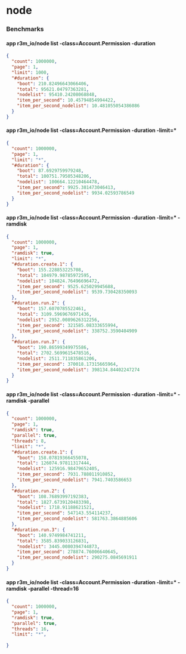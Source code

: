 # node

### Benchmarks

#### app r3m_io/node list -class=Account.Permission -duration

```json
{
  "count": 1000000,
  "page": 1,
  "limit": 1000,
  "#duration": {
    "boot": 210.82496643066406,
    "total": 95621.04797363281,
    "nodelist": 95410.24208068848,
    "item_per_second": 10.45794854994422,
    "item_per_second_nodelist": 10.481055054386086
  }
}

```



#### app r3m_io/node list -class=Account.Permission -duration -limit=*
```json
{
  "count": 1000000,
  "page": 1,
  "limit": "*",
  "#duration": {
    "boot": 87.6929759979248,
    "total": 100751.79505348206,
    "nodelist": 100664.12210464478,
    "item_per_second": 9925.381473046413,
    "item_per_second_nodelist": 9934.02593786549
  }  
}
```

#### app r3m_io/node list -class=Account.Permission -duration -limit=* -ramdisk
```json
{
  "count": 1000000,
  "page": 1,
  "ramdisk": true,
  "limit": "*",
  "#duration.create.1": {
    "boot": 155.228853225708,
    "total": 104979.98785972595,
    "nodelist": 104824.76496696472,
    "item_per_second": 9525.625029945688,
    "item_per_second_nodelist": 9539.730428350093
  },
  "#duration.run.2": {
    "boot": 157.6070785522461,
    "total": 3109.5969676971436,
    "nodelist": 2952.0089626312256,
    "item_per_second": 321585.08333655994,
    "item_per_second_nodelist": 338752.3590404909
  },
  "#duration.run.3": {
    "boot": 190.86599349975586,
    "total": 2702.5699615478516,
    "nodelist": 2511.711835861206,
    "item_per_second": 370018.17315665964,
    "item_per_second_nodelist": 398134.84402247274
  }
}
```

#### app r3m_io/node list -class=Account.Permission -duration -limit=* -ramdisk -parallel
```json
{
  "count": 1000000,
  "page": 1,
  "ramdisk": true,
  "parallel": true,
  "threads": 8,
  "limit": "*",
  "#duration.create.1": {
    "boot": 158.07819366455078,
    "total": 126074.97811317444,
    "nodelist": 125916.98479652405,
    "item_per_second": 7931.788011910852,
    "item_per_second_nodelist": 7941.7403586653
  },
  "#duration.run.2": {
    "boot": 108.76893997192383,
    "total": 1827.6739120483398,
    "nodelist": 1718.91188621521,
    "item_per_second": 547143.554114237,
    "item_per_second_nodelist": 581763.3864885606
  },
  "#duration.run.3": {
    "boot": 140.9749984741211,
    "total": 3585.839033126831,
    "nodelist": 3445.0080394744873,
    "item_per_second": 278874.76006640645,
    "item_per_second_nodelist": 290275.0845691911
  }
}
```

#### app r3m_io/node list -class=Account.Permission -duration -limit=* -ramdisk -parallel -thread=16
```json
{
  "count": 1000000,
  "page": 1,
  "ramdisk": true,
  "parallel": true,
  "threads": 16,
  "limit": "*",
  
}
```

